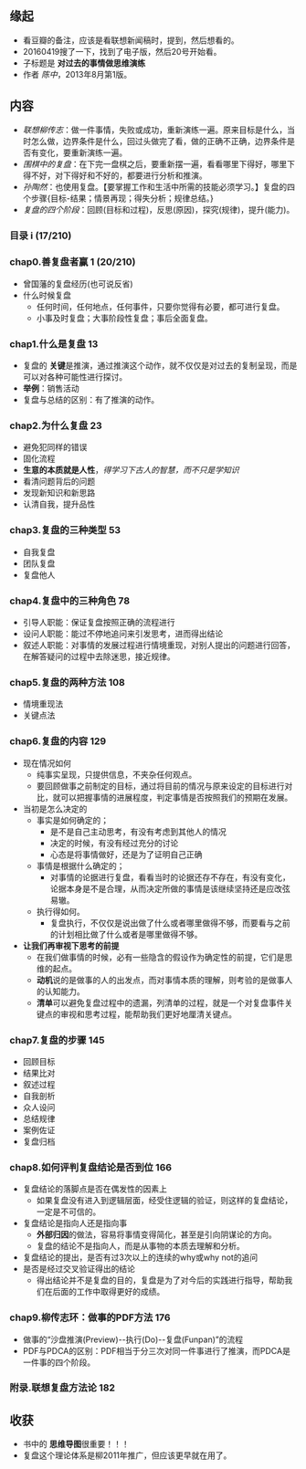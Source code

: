 ##  缘起
+ 看豆瓣的备注，应该是看联想新闻稿时，提到，然后想看的。
+ 20160419搜了一下，找到了电子版，然后20号开始看。
+ 子标题是 **对过去的事情做思维演练**
+ 作者 *陈中*，2013年8月第1版。

##  内容
+ *联想柳传志*：做一件事情，失败或成功，重新演练一遍。原来目标是什么，当时怎么做，边界条件是什么，回过头做完了看，做的正确不正确，边界条件是否有变化，要重新演练一遍。
+ *围棋中的复盘*：在下完一盘棋之后，要重新摆一遍，看看哪里下得好，哪里下得不好，对下得好和不好的，都要进行分析和推演。
+ *孙陶然*：也使用复盘。【要掌握工作和生活中所需的技能必须学习。】复盘的四个步骤{目标-结果；情景再现；得失分析；规律总结。}
+ *复盘的四个阶段*：回顾(目标和过程)，反思(原因)，探究(规律)，提升(能力)。

###  目录 i (17/210)

###  chap0.善复盘者赢 1 (20/210)
+ 曾国藩的复盘经历(也可说反省)
+ 什么时候复盘
	+ 任何时间，任何地点，任何事件，只要你觉得有必要，都可进行复盘。
	+ 小事及时复盘；大事阶段性复盘；事后全面复盘。

###   chap1.什么是复盘 13
+ 复盘的 **关键**是推演，通过推演这个动作，就不仅仅是对过去的复制呈现，而是可以对各种可能性进行探讨。
+ **举例**：销售活动
+ 复盘与总结的区别：有了推演的动作。

###   chap2.为什么复盘 23
+ 避免犯同样的错误
+ 固化流程
+ **生意的本质就是人性**，*得学习下古人的智慧，而不只是学知识*
+ 看清问题背后的问题
+ 发现新知识和新思路
+ 认清自我，提升品性

###   chap3.复盘的三种类型 53
+ 自我复盘
+ 团队复盘
+ 复盘他人

###   chap4.复盘中的三种角色 78
+ 引导人职能：保证复盘按照正确的流程进行
+ 设问人职能：能过不停地追问来引发思考，进而得出结论
+ 叙述人职能：对事情的发展过程进行情境重现，对别人提出的问题进行回答，在解答疑问的过程中去除迷思，接近规律。

###   chap5.复盘的两种方法 108
+ 情境重现法
+ 关键点法

###   chap6.复盘的内容 129
+ 现在情况如何
	+ 纯事实呈现，只提供信息，不夹杂任何观点。
	+ 要回顾做事之前制定的目标，通过将目前的情况与原来设定的目标进行对比，就可以把握事情的进展程度，判定事情是否按照我们的预期在发展。
+ 当初是怎么决定的
	+ 事实是如何确定的；
		+ 是不是自己主动思考，有没有考虑到其他人的情况
		+ 决定的时候，有没有经过充分的讨论
		+ 心态是将事情做好，还是为了证明自己正确
	+ 事情是根据什么确定的；
		+ 对事情的论据进行复盘，看看当时的论据还存不存在，有没有变化，论据本身是不是合理，从而决定所做的事情是该继续坚持还是应改弦易辙。
	+ 执行得如何。
		+ 复盘执行，不仅仅是说出做了什么或者哪里做得不够，而要看与之前的计划相比做了什么或者是哪里做得不够。
+ **让我们再审视下思考的前提**
	+ 在我们做事情的时候，必有一些隐含的假设作为确定性的前提，它们是思维的起点。
	+ **动机**说的是做事的人的出发点，而对事情本质的理解，则考验的是做事人的认知能力。
	+ **清单**可以避免复盘过程中的遗漏，列清单的过程，就是一个对复盘事件关键点的审视和思考过程，能帮助我们更好地厘清关键点。

###   chap7.复盘的步骤 145
+ 回顾目标
+ 结果比对
+ 叙述过程
+ 自我剖析
+ 众人设问
+ 总结规律
+ 案例佐证
+ 复盘归档

###   chap8.如何评判复盘结论是否到位 166
+ 复盘结论的落脚点是否在偶发性的因素上
	+ 如果复盘没有进入到逻辑层面，经受住逻辑的验证，则这样的复盘结论，一定是不可信的。
+ 复盘结论是指向人还是指向事
	+ **外部归因**的做法，容易将事情变得简化，甚至是引向阴谋论的方向。
	+ 复盘的结论不是指向人，而是从事物的本质去理解和分析。
+ 复盘结论的提出，是否有过3次以上的连续的why或why not的追问
+ 是否是经过交叉验证得出的结论
	+ 得出结论并不是复盘的目的，复盘是为了对今后的实践进行指导，帮助我们在后面的工作中取得更好的成绩。


###   chap9.柳传志环：做事的PDF方法 176
+ 做事的“沙盘推演(Preview)--执行(Do)--复盘(Funpan)”的流程
+ PDF与PDCA的区别：PDF相当于分三次对同一件事进行了推演，而PDCA是一件事的四个阶段。

###   附录.联想复盘方法论 182


##  收获
+ 书中的 **思维导图**很重要！！！
+ 复盘这个理论体系是柳2011年推广，但应该更早就在用了。
